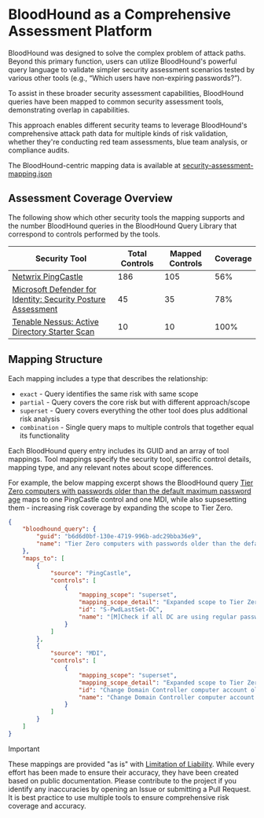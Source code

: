 # BloodHound as a Comprehensive Assessment Platform
BloodHound was designed to solve the complex problem of attack paths. Beyond this primary function, users can utilize BloodHound's powerful query language to validate simpler security assessment scenarios tested by various other tools (e.g., “Which users have non-expiring passwords?”).

To assist in these broader security assessment capabilities, BloodHound queries have been mapped to common security assessment tools, demonstrating overlap in capabilities.

This approach enables different security teams to leverage BloodHound's comprehensive attack path data for multiple kinds of risk validation, whether they're conducting red team assessments, blue team analysis, or compliance audits.

The BloodHound-centric mapping data is available at [security-assessment-mapping.json](/docs/security-assessmet-mapping.json)

## Assessment Coverage Overview

The following show which other security tools the mapping supports and the number BloodHound queries in the BloodHound Query Library that correspond to controls performed by the tools.

| Security Tool | Total Controls | Mapped Controls | Coverage |
|---------------|-------------------|---------------|----------|
| [Netwrix PingCastle](https://www.pingcastle.com/PingCastleFiles/ad_hc_rules_list.html) | 186 | 105 | 56% |
| [Microsoft Defender for Identity: Security Posture Assessment](https://learn.microsoft.com/en-us/defender-for-identity/security-assessment) | 45 | 35 | 78% |
| [Tenable Nessus: Active Directory Starter Scan](https://www.tenable.com/blog/new-in-nessus-find-and-fix-these-10-active-directory-misconfigurations) | 10 | 10 | 100% |

## Mapping Structure
Each mapping includes a type that describes the relationship:
- `exact` - Query identifies the same risk with same scope
- `partial` - Query covers the core risk but with different approach/scope
- `superset` - Query covers everything the other tool does plus additional risk analysis
- `combination` - Single query maps to multiple controls that together equal its functionality

Each BloodHound query entry includes its GUID and an array of tool mappings. Tool mappings specify the security tool, specific control details, mapping type, and any relevant notes about scope differences.

For example, the below mapping excerpt shows the BloodHound query [Tier Zero computers with passwords older than the default maximum password age](../queries/Tier%20Zero%20computers%20with%20passwords%20older%20than%20the%20default%20maximum%20password%20age.yml) maps to one PingCastle control and one MDI, while also supsesetting them - increasing risk coverage by expanding the scope to Tier Zero.

```json
{
    "bloodhound_query": {
        "guid": "b6d6d0bf-130e-4719-996b-adc29bba36e9",
        "name": "Tier Zero computers with passwords older than the default maximum password age"
    },
    "maps_to": [
        {
            "source": "PingCastle",
            "controls": [
                {
                    "mapping_scope": "superset",
                    "mapping_scope_detail": "Expanded scope to Tier Zero",
                    "id": "S-PwdLastSet-DC",
                    "name": "[M]Check if all DC are using regular password change practices"
                }
            ]
        },
        {
            "source": "MDI",
            "controls": [
                {
                    "mapping_scope": "superset",
                    "mapping_scope_detail": "Expanded scope to Tier Zero",
                    "id": "Change Domain Controller computer account old password",
                    "name": "Change Domain Controller computer account old password"
                }
            ]
        }
    ]
}
```

> [!IMPORTANT]
> These mappings are provided "as is" with [Limitation of Liability](/LICENSE). While every effort has been made to ensure their accuracy, they have been created based on public documentation. Please contribute to the project if you identify any inaccuracies by opening an Issue or submitting a Pull Request. It is best practice to use multiple tools to ensure comprehensive risk coverage and accuracy.

